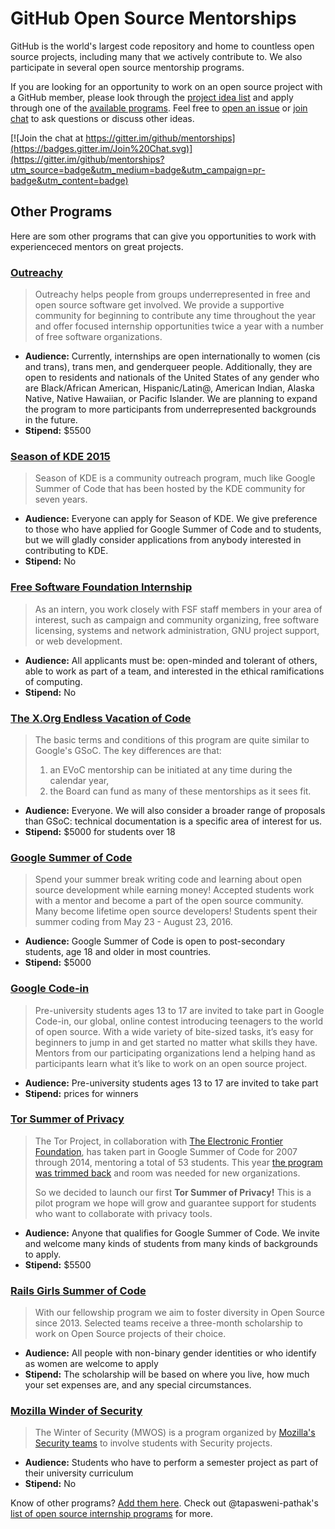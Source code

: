 # GitHub Open Source Mentorships

GitHub is the world's largest code repository and home to countless open source projects, including many that we actively contribute to. We also participate in several open source mentorship programs.

If you are looking for an opportunity to work on an open source project with a GitHub member, please look through the [project idea list][project] and apply through one of the [available programs][program]. Feel free to [open an issue](https://github.com/github/mentorships/labels/question) or [join chat](https://gitter.im/github/mentorships) to ask questions or discuss other ideas.

[![Join the chat at https://gitter.im/github/mentorships](https://badges.gitter.im/Join%20Chat.svg)](https://gitter.im/github/mentorships?utm_source=badge&utm_medium=badge&utm_campaign=pr-badge&utm_content=badge)

[project]: https://github.com/github/mentorships/labels/project
[program]: https://github.com/github/mentorships/labels/program
[question]: https://github.com/github/mentorships/labels/question


## Other Programs

Here are som other programs that can give you opportunities to work with experienceced mentors on great projects.

### [Outreachy](https://www.gnome.org/outreachy/)

> Outreachy helps people from groups underrepresented in free and open source software get involved. We provide a supportive community for beginning to contribute any time throughout the year and offer focused internship opportunities twice a year with a number of free software organizations.

- **Audience:** Currently, internships are open internationally to women (cis and trans), trans men, and genderqueer people. Additionally, they are open to residents and nationals of the United States of any gender who are Black/African American, Hispanic/Latin@, American Indian, Alaska Native, Native Hawaiian, or Pacific Islander. We are planning to expand the program to more participants from underrepresented backgrounds in the future.
- **Stipend:** $5500

### [Season of KDE 2015](https://season.kde.org/)

> Season of KDE is a community outreach program, much like Google Summer of Code that has been hosted by the KDE community for seven years.

- **Audience:** Everyone can apply for Season of KDE. We give preference to those who have applied for Google Summer of Code and to students, but we will gladly consider applications from anybody interested in contributing to KDE.
- **Stipend:** No

### [Free Software Foundation Internship](http://www.fsf.org/volunteer/internships)

> As an intern, you work closely with FSF staff members in your area of interest, such as campaign and community organizing, free software licensing, systems and network administration, GNU project support, or web development.

- **Audience:** All applicants must be: open-minded and tolerant of others, able to work as part of a team, and interested in the ethical ramifications of computing.
- **Stipend:** No

### [The X.Org Endless Vacation of Code](https://www.x.org/wiki/XorgEVoC/)

> The basic terms and conditions of this program are quite similar to Google's GSoC. The key differences are that:
>
> 1. an EVoC mentorship can be initiated at any time during the calendar year,
> 2. the Board can fund as many of these mentorships as it sees fit.

- **Audience:** Everyone. We will also consider a broader range of proposals than GSoC: technical documentation is a specific area of interest for us.
- **Stipend:** $5000 for students over 18

### [Google Summer of Code](https://developers.google.com/open-source/gsoc/)

> Spend your summer break writing code and learning about open source development while earning money! Accepted students work with a mentor and become a part of the open source community. Many become lifetime open source developers! Students spent their summer coding from May 23 - August 23, 2016.

- **Audience:** Google Summer of Code is open to post-secondary students, age 18 and older in most countries.
- **Stipend:** $5000

### [Google Code-in](https://developers.google.com/open-source/gci/)

> Pre-university students ages 13 to 17 are invited to take part in Google Code-in, our global, online contest introducing teenagers to the world of open source. With a wide variety of bite-sized tasks, it’s easy for beginners to jump in and get started no matter what skills they have. Mentors from our participating organizations lend a helping hand as participants learn what it’s like to work on an open source project.

- **Audience:** Pre-university students ages 13 to 17 are invited to take part
- **Stipend:** prices for winners

### [Tor Summer of Privacy](https://trac.torproject.org/projects/tor/wiki/org/TorSoP)

> The Tor Project, in collaboration with [​The Electronic Frontier Foundation](https://www.eff.org/), has taken part in Google Summer of Code for 2007 through 2014, mentoring a total of 53 students. This year [​the program was trimmed back](https://lists.torproject.org/pipermail/tor-dev/2015-March/008358.html) and room was needed for new organizations.
>
> So we decided to launch our first **Tor Summer of Privacy!** This is a pilot program we hope will grow and guarantee support for students who want to collaborate with privacy tools.

- **Audience:** Anyone that qualifies for Google Summer of Code. We invite and welcome many kinds of students from many kinds of backgrounds to apply.
- **Stipend:** $5500

### [Rails Girls Summer of Code](http://railsgirlssummerofcode.org/)

> With our fellowship program we aim to foster diversity in Open Source since 2013. Selected teams receive a three-month scholarship to work on Open Source projects of their choice.

- **Audience:** All people with non-binary gender identities or who identify as women are welcome to apply
- **Stipend:** The scholarship will be based on where you live, how much your set expenses are, and any special circumstances.

### [Mozilla Winder of Security](https://wiki.mozilla.org/Security/Automation/Winter_Of_Security_2016)

> The Winter of Security (MWOS) is a program organized by [Mozilla's Security teams](https://wiki.mozilla.org/Security) to involve students with Security projects. 

- **Audience:** Students who have to perform a semester project as part of their university curriculum
- **Stipend:** No

Know of other programs? [Add them here](https://github.com/github/mentorships/edit/master/README.md). Check out @tapasweni-pathak's [list of open source internship programs](https://github.com/tapasweni-pathak/SOC-Programs/blob/master/README.md) for more.
